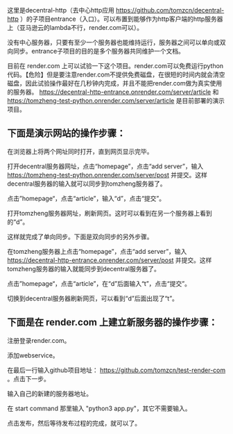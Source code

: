 这里是decentral-http（去中心http应用 https://github.com/tomzcn/decentral-http ）的子项目entrance（入口）。可以布置到能够作为http客户端的http服务器上（亚马逊云的lambda不行，render.com可以）。

没有中心服务器，只要有至少一个服务器也能维持运行，服务器之间可以单向或双向同步。entrance子项目的目的是多个服务器共同维护一个文档。

目前在 render.com 上可以试验一下这个项目。render.com可以免费运行python代码。【危险】但是要注意render.com不提供免费磁盘，在很短的时间内就会清空磁盘，因此试验操作最好在几秒钟内完成，并且不能把render.com做为真实使用的服务器。 https://decentral-http-entrance.onrender.com/server/article 和 https://tomzheng-test-python.onrender.com/server/article 是目前部署的演示项目。

下面是演示网站的操作步骤：
------------------------

在浏览器上将两个网址同时打开，直到网页显示完毕。

打开decentral服务器网址，点击“homepage”，点击“add server”，输入 https://tomzheng-test-python.onrender.com/server/post 并提交。这样decentral服务器的输入就可以同步到tomzheng服务器了。

点击”homepage“，点击“article”，输入“d”，点击“提交”。

打开tomzheng服务器网址，刷新网页。这时可以看到在另一个服务器上看到的“d”。

这样就完成了单向同步。下面是双向同步的另外步骤。

在tomzheng服务器上点击“homepage”，点击“add server”，输入 https://decentral-http-entrance.onrender.com/server/post 并提交。这样tomzheng服务器的输入就能同步到decentral服务器了。

点击”homepage“，点击“article”，在“d”后面输入“t”，点击“提交”。

切换到decentral服务器刷新网页，可以看到“d”后面出现了“t”。

下面是在 render.com 上建立新服务器的操作步骤：
--------------------------------------------

注册登录render.com。

添加webservice。

在最后一行输入github项目地址： https://github.com/tomzcn/test-render-com 。点击下一步。

输入自己的新建的服务器地址。

在 start command 那里输入 "python3 app.py"，其它不需要输入。

点击发布，然后等待发布过程的完成，就可以了。



